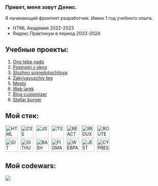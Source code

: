 ### Привет, меня зовут Денис.

Я начинающий фронтент разработчик.
Имею 1 год учебного опыта. 
 - HTML Академия 2022-2023
 - Яндекс.Практикум в период 2023-2024
 

## Учебные проекты:
1. <a href = "https://github.com/DenisNasekin/ono-tebe-nado">Ono tebe nado</a> <br>
2. <a href = "https://github.com/DenisNasekin/posmotri_v_okno">Posmotri v okno</a> <br>
3. <a href = "https://github.com/DenisNasekin/slozhno-sosredotochitsya">Slozhno sosredotochitsya</a> <br>
4. <a href = "https://github.com/DenisNasekin/zakrivayuschiy-teg-f">Zakrivayuschiy teg</a> <br>
5. <a href = "https://github.com/DenisNasekin/mesto-project-ff">Mesto</a> <br>
6. <a href = "https://github.com/DenisNasekin/web-larek-frontend">Web larek</a> <br>
7. <a href = "https://github.com/DenisNasekin/blog-customizer">Blog customizer</a> <br>
8. <a href = "https://github.com/DenisNasekin/stellar-burger">Stellar burger</a> <br>

## Мой стек:
<img src="https://cdn.jsdelivr.net/gh/devicons/devicon@latest/icons/html5/html5-original.svg" title='HTML' width='40' height='40'/>&nbsp;
<img src="https://cdn.jsdelivr.net/gh/devicons/devicon@latest/icons/css3/css3-original.svg" title='CSS' width='40' height='40'/>&nbsp;
<img src="https://cdn.jsdelivr.net/gh/devicons/devicon@latest/icons/javascript/javascript-original.svg" title='JS' width='40' height='40'/>&nbsp;
<img src="https://cdn.jsdelivr.net/gh/devicons/devicon@latest/icons/typescript/typescript-original.svg" title='TS' width='40' height='40'/>&nbsp;
<img src="https://cdn.jsdelivr.net/gh/devicons/devicon@latest/icons/react/react-original.svg" title='REACT' width='40' height='40'/>&nbsp;
<img src="https://cdn.jsdelivr.net/gh/devicons/devicon@latest/icons/redux/redux-original.svg" title='REDUX' width='40' height='40'/>&nbsp;
<img src="https://cdn.jsdelivr.net/gh/devicons/devicon@latest/icons/reactrouter/reactrouter-original.svg" title='ROUTER' width='40' height='40'/><br>
<img src="https://cdn.jsdelivr.net/gh/devicons/devicon@latest/icons/git/git-original.svg" title='GIT' width='40' height='40'/>&nbsp;
<img src="https://cdn.jsdelivr.net/gh/devicons/devicon@latest/icons/github/github-original.svg" title='GITHUB' width='40' height='40'/>&nbsp;
<img src="https://cdn.jsdelivr.net/gh/devicons/devicon@latest/icons/bash/bash-original.svg" title='BASH' width='40' height='40'/>&nbsp;
<img src="https://cdn.jsdelivr.net/gh/devicons/devicon@latest/icons/figma/figma-original.svg" title='FIGMA' width='40' height='40'/>&nbsp;
<img src="https://cdn.jsdelivr.net/gh/devicons/devicon@latest/icons/webpack/webpack-original.svg" title='WEBPACK' width='40' height='40'/>&nbsp;
<img src="https://cdn.jsdelivr.net/gh/devicons/devicon@latest/icons/jest/jest-plain.svg" title='JEST' width='40' height='40'/>&nbsp;
<img src="https://cdn.jsdelivr.net/gh/devicons/devicon@latest/icons/cypressio/cypressio-original.svg" title='CYPRESS' width='40' height='40'/>&nbsp;

## Мой codewars:
<img src = "https://www.codewars.com/users/Nasekundu/badges/large">
